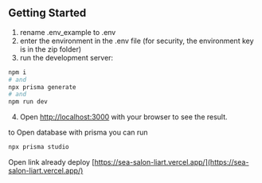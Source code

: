 ## Getting Started

1. rename .env_example to .env
2. enter the environment in the .env file (for security, the environment key is in the zip folder)
3. run the development server:
```bash
npm i
# and
npx prisma generate
# and
npm run dev
```
4. Open [http://localhost:3000](http://localhost:3000) with your browser to see the result.
   
to Open database with prisma you can run
```bash
npx prisma studio
```
Open link already deploy [https://sea-salon-liart.vercel.app/](https://sea-salon-liart.vercel.app/)
